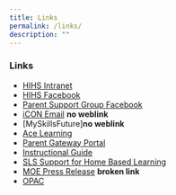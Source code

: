 ```yaml
---
title: Links
permalink: /links/
description: ""
---
```

### **Links**

* [HIHS Intranet](https://sites.google.com/a/hihs.edu.sg/intranet/)
* [HIHS Facebook](https://www.facebook.com/holyinnocentshighschool)
* [Parent Support Group Facebook](https://www.facebook.com/HIPSG/)
* [iCON Email]() **no weblink**
* [MySkillsFuture]**no weblink**
* [Ace Learning](https://holyinnocentshigh.moe.edu.sg/links/ace-learning)
* [Parent Gateway Portal](https://pg.moe.edu.sg/)
* [Instructional Guide](https://drive.google.com/file/d/1494HqVRXXENsn79Tx6nvGLPkVDhNI9fr/view)
* [SLS Support for Home Based Learning](https://drive.google.com/file/d/1WYwjgtV1GizomfSAawp3OKi8zoiAmPk4/view)
* [MOE Press Release](https://holyinnocentshigh.moe.edu.sg/links/moe-press-release) **broken link**
* [OPAC](https://schoolibrary.moe.edu.sg/holyinnocentshigh/cgi-bin/spydus.exe/MSGTRN/WPAC/HOME)